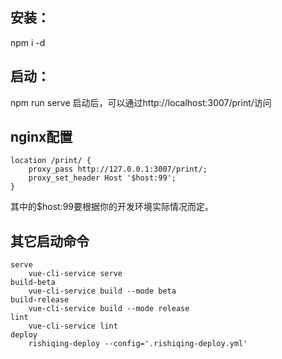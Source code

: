 ## 安装：
npm i -d

## 启动：
npm run serve
启动后，可以通过http://localhost:3007/print/访问

## nginx配置
```
location /print/ {
    proxy_pass http://127.0.0.1:3007/print/;
    proxy_set_header Host '$host:99';
}
```
其中的$host:99要根据你的开发环境实际情况而定。

## 其它启动命令
```
serve
    vue-cli-service serve
build-beta
    vue-cli-service build --mode beta
build-release
    vue-cli-service build --mode release
lint
    vue-cli-service lint
deploy
    rishiqing-deploy --config='.rishiqing-deploy.yml'
```
 